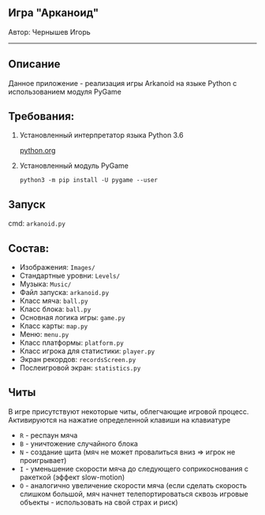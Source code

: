 Игра "Арканоид"
-----
Автор: Чернышев Игорь

-----
Описание
-----
Данное приложение - реализация игры Arkanoid на языке Python c использованием модуля PyGame

Требования:
-----
  1. Установленный интерпретатор языка Python 3.6

     [python.org](http://python.org)

  2. Установленный модуль PyGame

     ```python3 -m pip install -U pygame --user```

Запуск
----- 

cmd: ```arkanoid.py```
     
Состав:
-----

* Изображения: ```Images/```
* Стандартные уровни: ```Levels/```
* Музыка: ```Music/```
* Файл запуска: ```arkanoid.py```
* Класс мяча: ```ball.py```
* Класс блока: ```ball.py```
* Основная логика игры: ```game.py```
* Класс карты: ```map.py```
* Меню: ```menu.py```
* Класс платформы: ```platform.py```
* Класс игрока для статистики: ```player.py```
* Экран рекордов: ```recordsScreen.py```
* Послеигровой экран: ```statistics.py```

Читы
-----
В игре присутствуют некоторые читы, облегчающие игровой процесс.
Активируются на нажатие определенной клавиши на клавиатуре

* ```R``` - респаун мяча
* ```B``` - уничтожение случайного блока
* ```N``` - создание щита (мяч не может провалиться вниз => игрок не проигрывает)
* ```I``` - уменьшение скорости мяча до следующего соприкоснования с ракеткой (эффект slow-motion)
* ```O``` - аналогично увеличение скорости мяча (если сделать скорость слишком большой, мяч начнет телепортироваться сквозь игровые объекты - использовать на свой страх и риск)
